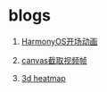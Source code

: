 # blogs

1. [HarmonyOS开场动画](https://codepen.io/lirumeng/pen/GRmZXev)

2. [canvas截取视频帧](https://codepen.io/lirumeng/pen/gOWrdvW)

3. [3d heatmap](https://codepen.io/lirumeng/pen/jOyodbL)